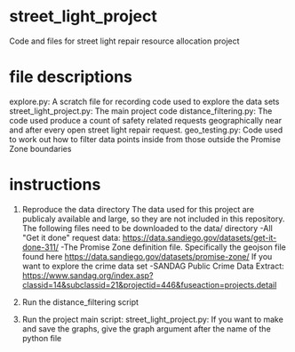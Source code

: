 # street_light_project
Code and files for street light repair resource allocation project

# file descriptions
explore.py: A scratch file for recording code used to explore the data sets
street_light_project.py: The main project code
distance_filtering.py: The code used produce a count of safety related requests geographically near and after every open street light repair request.
geo_testing.py: Code used to work out how to filter data points inside from those outside the Promise Zone boundaries
 

# instructions
1) Reproduce the data directory
The data used for this project are publicaly available and large, so they are not included in this repository. The following files need to be downloaded to the data/ directory
-All "Get it done" request data: https://data.sandiego.gov/datasets/get-it-done-311/
-The Promise Zone definition file. Specifically the geojson file found here https://data.sandiego.gov/datasets/promise-zone/
If you want to explore the crime data set
-SANDAG Public Crime Data Extract: https://www.sandag.org/index.asp?classid=14&subclassid=21&projectid=446&fuseaction=projects.detail

2) Run the distance_filtering script

3) Run the project main script: street_light_project.py:
    If you want to make and save the graphs, give the graph argument after the name of the python file
